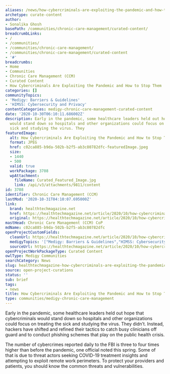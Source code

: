 ```yaml
---
aliases: /news/how-cybercriminals-are-exploiting-the-pandemic-and-how-to-stop-them
archetype: curate-content
author:
- Sonalika Ghosh
basePath: /communities/chronic-care-management/curated-content/
breadcrumbLinks:
- /
- /communities/
- /communities/chronic-care-management/
- /communities/chronic-care-management/curated-content
- '#'
breadcrumbs:
- Home
- Communities
- Chronic Care Management (CCM)
- Curated Content
- How Cybercriminals Are Exploiting the Pandemic and How to Stop Them
categories: []
communityTopics:
- 'Medigy: Barriers & Guidelines'
- 'HIMSS: Cybersecurity and Privacy'
contentCategories: medigy-chronic-care-management-curated-content
date: '2020-10-30T06:10:11.686002Z'
description: Early in the pandemic, some healthcare leaders held out hope that cybercriminals
  would stand down so hospitals and other organizations could focus on treating the
  sick and studying the virus. They
featuredImage:
  alt: How Cybercriminals Are Exploiting the Pandemic and How to Stop Them
  format: JPEG
  href: c02ca885-b9da-502b-b2f5-ab3c80782dfc-featuredImage.jpeg
  size:
  - 1440
  - 500
  valid: true
  workPackage: 3708
  wpAttachment:
    fileName: Curated_Featured_Image.jpg
    link: /api/v3/attachments/9811/content
id: 3708
identifier: Chronic Care Management (CCM)
lastMod: '2020-10-31T04:10:07.695000Z'
link:
  brand: healthtechmagazine.net
  href: https://healthtechmagazine.net/article/2020/10/how-cybercriminals-are-exploiting-pandemic-and-how-stop-them
  original: https://healthtechmagazine.net/article/2020/10/how-cybercriminals-are-exploiting-pandemic-and-how-stop-them
mastHead: Chronic Care Management (CCM) CoP
mdName: c02ca885-b9da-502b-b2f5-ab3c80782dfc
openProjectCustomFields:
  cleanUrl: https://healthtechmagazine.net/article/2020/10/how-cybercriminals-are-exploiting-pandemic-and-how-stop-them
  medigyTopics: '["Medigy: Barriers & Guidelines","HIMSS: Cybersecurity and Privacy"]'
  sourceUrl: https://healthtechmagazine.net/article/2020/10/how-cybercriminals-are-exploiting-pandemic-and-how-stop-them
openProjectWorkPackageType: Curated Content
owlType: Medigy Communities
searchCategory: News
slug: healthtechmagazine-how-cybercriminals-are-exploiting-the-pandemic-and-how-to-stop-them
source: open-project-curations
status: ''
sub: brief
tags:
- news
title: How Cybercriminals Are Exploiting the Pandemic and How to Stop Them
type: communities/medigy-chronic-care-management
---
```


<p>Early in the pandemic, some healthcare leaders held out hope that cybercriminals would stand down so hospitals and other organizations could focus on treating the sick and studying the virus. They didn’t. Instead, hackers have shifted and refined their tactics to catch busy clinicians off guard and to conduct phishing schemes that play on the public health crisis.</p><p>The number of cybercrimes reported daily to the FBI is&nbsp;three to four times higher&nbsp;than before the pandemic, one official noted this spring. Some of that is due to threat actors seeking COVID-19 treatment insights and attempting to exploit remote work perimeters. To protect your providers and patients, you should know the common threats and vulnerabilities.</p>